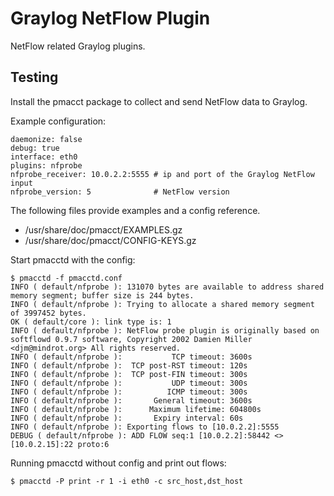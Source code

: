 # Graylog NetFlow Plugin

NetFlow related Graylog plugins.


## Testing

Install the pmacct package to collect and send NetFlow data to Graylog.

Example configuration:

```
daemonize: false
debug: true
interface: eth0
plugins: nfprobe
nfprobe_receiver: 10.0.2.2:5555 # ip and port of the Graylog NetFlow input
nfprobe_version: 5              # NetFlow version
```

The following files provide examples and a config reference.

* /usr/share/doc/pmacct/EXAMPLES.gz
* /usr/share/doc/pmacct/CONFIG-KEYS.gz

Start pmacctd with the config:

```
$ pmacctd -f pmacctd.conf
INFO ( default/nfprobe ): 131070 bytes are available to address shared memory segment; buffer size is 244 bytes.
INFO ( default/nfprobe ): Trying to allocate a shared memory segment of 3997452 bytes.
OK ( default/core ): link type is: 1
INFO ( default/nfprobe ): NetFlow probe plugin is originally based on softflowd 0.9.7 software, Copyright 2002 Damien Miller <djm@mindrot.org> All rights reserved.
INFO ( default/nfprobe ):           TCP timeout: 3600s
INFO ( default/nfprobe ):  TCP post-RST timeout: 120s
INFO ( default/nfprobe ):  TCP post-FIN timeout: 300s
INFO ( default/nfprobe ):           UDP timeout: 300s
INFO ( default/nfprobe ):          ICMP timeout: 300s
INFO ( default/nfprobe ):       General timeout: 3600s
INFO ( default/nfprobe ):      Maximum lifetime: 604800s
INFO ( default/nfprobe ):       Expiry interval: 60s
INFO ( default/nfprobe ): Exporting flows to [10.0.2.2]:5555
DEBUG ( default/nfprobe ): ADD FLOW seq:1 [10.0.2.2]:58442 <> [10.0.2.15]:22 proto:6
```

Running pmacctd without config and print out flows:

```
$ pmacctd -P print -r 1 -i eth0 -c src_host,dst_host
```
